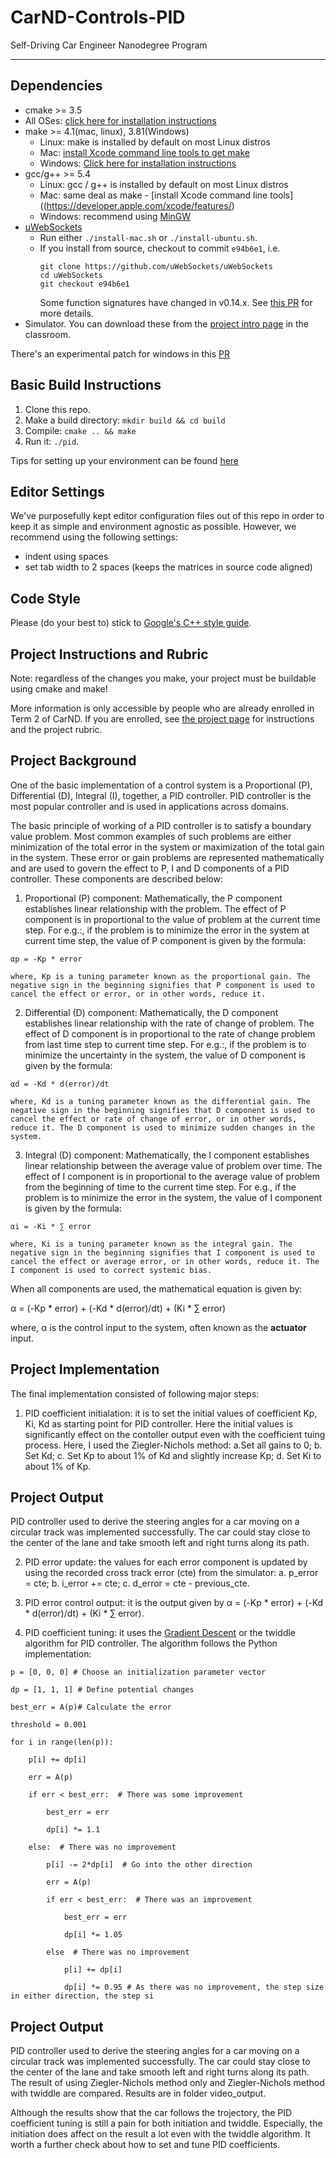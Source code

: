 # CarND-Controls-PID
Self-Driving Car Engineer Nanodegree Program

---

## Dependencies

* cmake >= 3.5
 * All OSes: [click here for installation instructions](https://cmake.org/install/)
* make >= 4.1(mac, linux), 3.81(Windows)
  * Linux: make is installed by default on most Linux distros
  * Mac: [install Xcode command line tools to get make](https://developer.apple.com/xcode/features/)
  * Windows: [Click here for installation instructions](http://gnuwin32.sourceforge.net/packages/make.htm)
* gcc/g++ >= 5.4
  * Linux: gcc / g++ is installed by default on most Linux distros
  * Mac: same deal as make - [install Xcode command line tools]((https://developer.apple.com/xcode/features/)
  * Windows: recommend using [MinGW](http://www.mingw.org/)
* [uWebSockets](https://github.com/uWebSockets/uWebSockets)
  * Run either `./install-mac.sh` or `./install-ubuntu.sh`.
  * If you install from source, checkout to commit `e94b6e1`, i.e.
    ```
    git clone https://github.com/uWebSockets/uWebSockets 
    cd uWebSockets
    git checkout e94b6e1
    ```
    Some function signatures have changed in v0.14.x. See [this PR](https://github.com/udacity/CarND-MPC-Project/pull/3) for more details.
* Simulator. You can download these from the [project intro page](https://github.com/udacity/self-driving-car-sim/releases) in the classroom.

There's an experimental patch for windows in this [PR](https://github.com/udacity/CarND-PID-Control-Project/pull/3)

## Basic Build Instructions

1. Clone this repo.
2. Make a build directory: `mkdir build && cd build`
3. Compile: `cmake .. && make`
4. Run it: `./pid`. 

Tips for setting up your environment can be found [here](https://classroom.udacity.com/nanodegrees/nd013/parts/40f38239-66b6-46ec-ae68-03afd8a601c8/modules/0949fca6-b379-42af-a919-ee50aa304e6a/lessons/f758c44c-5e40-4e01-93b5-1a82aa4e044f/concepts/23d376c7-0195-4276-bdf0-e02f1f3c665d)

## Editor Settings

We've purposefully kept editor configuration files out of this repo in order to
keep it as simple and environment agnostic as possible. However, we recommend
using the following settings:

* indent using spaces
* set tab width to 2 spaces (keeps the matrices in source code aligned)

## Code Style

Please (do your best to) stick to [Google's C++ style guide](https://google.github.io/styleguide/cppguide.html).

## Project Instructions and Rubric

Note: regardless of the changes you make, your project must be buildable using
cmake and make!

More information is only accessible by people who are already enrolled in Term 2
of CarND. If you are enrolled, see [the project page](https://classroom.udacity.com/nanodegrees/nd013/parts/40f38239-66b6-46ec-ae68-03afd8a601c8/modules/f1820894-8322-4bb3-81aa-b26b3c6dcbaf/lessons/e8235395-22dd-4b87-88e0-d108c5e5bbf4/concepts/6a4d8d42-6a04-4aa6-b284-1697c0fd6562)
for instructions and the project rubric.

## Project Background

One of the basic implementation of a control system is a Proportional (P), Differential (D), Integral (I), together, a PID controller. PID controller is the most popular controller and is used in applications across domains. 

The basic principle of working of a PID controller is to satisfy a boundary value problem. Most common examples of such problems are either minimization of the total error in the system or maximization of the total gain in the system. These error or gain problems are represented mathematically and are used to govern the effect to P, I and D components of a PID controller. These components are described below:

  1. Proportional (P) component:
    Mathematically, the P component establishes linear relationship with the problem. The effect of P component is in proportional to the value of problem at the current time step. For e.g.:, if the problem is to minimize the error in the system at current time step, the value of P component is given by the formula:
    
    αp = -Kp * error
    
    where, Kp is a tuning parameter known as the proportional gain. The negative sign in the beginning signifies that P component is used to cancel the effect or error, or in other words, reduce it.
    
  2. Differential (D) component:
    Mathematically, the D component establishes linear relationship with the rate of change of problem. The effect of D component is in proportional to the rate of change problem from last time step to current time step. For e.g.:, if the problem is to minimize the uncertainty in the system, the value of D component is given by the formula:
    
    αd = -Kd * d(error)/dt
    
    where, Kd is a tuning parameter known as the differential gain. The negative sign in the beginning signifies that D component is used to cancel the effect or rate of change of error, or in other words, reduce it. The D component is used to minimize sudden changes in the system.
    
  3. Integral (D) component:
    Mathematically, the I component establishes linear relationship between the average value of problem over time. The effect of I component is in proportional to the average value of problem from the beginning of time to the current time step. For e.g., if the problem is to minimize the error in the system, the value of I component is given by the formula:
    
    αi = -Ki * ∑ error
    
    where, Ki is a tuning parameter known as the integral gain. The negative sign in the beginning signifies that I component is used to cancel the effect or average error, or in other words, reduce it. The I component is used to correct systemic bias.
    
  When all components are used, the mathematical equation is given by:
  
  α = (-Kp * error) + (-Kd * d(error)/dt) + (Ki * ∑ error)
  
  where, α is the control input to the system, often known as the **actuator** input.

## Project Implementation

The final implementation consisted of following major steps:

  1. PID coefficient initialation: it is to set the initial values of coefficient Kp, Ki, Kd as starting point for PID controller. Here the initial values is significantly effect on the contoller output even with the coefficient tuing process. Here, I used the Ziegler-Nichols method: a.Set all gains to 0; b. Set Kd; c. Set Kp to about 1% of Kd and slightly increase Kp; d. Set Ki to about 1% of Kp. 
  
## Project Output

PID controller used to derive the steering angles for a car moving on a circular track was implemented successfully. The car could stay close to the center of the lane and take smooth left and right turns along its path.

  2. PID error update: the values for each error component is updated by using the recorded cross track error (cte) from the simulator: a. p_error = cte; b. i_error += cte; c. d_error = cte - previous_cte. 

  3. PID error control output: it is the output given by α = (-Kp * error) + (-Kd * d(error)/dt) + (Ki * ∑ error). 

  4. PID coefficient tuning: it uses the [Gradient Descent](https://en.wikipedia.org/wiki/Gradient_descent) or the twiddle algorithm for PID controller. The algorithm follows the Python implementation:
	
	p = [0, 0, 0] # Choose an initialization parameter vector
	
	dp = [1, 1, 1] # Define potential changes	

	best_err = A(p)# Calculate the error

	threshold = 0.001

	for i in range(len(p)):

		p[i] += dp[i]

		err = A(p)

		if err < best_err:  # There was some improvement

		    best_err = err

		    dp[i] *= 1.1

		else:  # There was no improvement

		    p[i] -= 2*dp[i]  # Go into the other direction

  		    err = A(p)

		    if err < best_err:  # There was an improvement

		        best_err = err

		        dp[i] *= 1.05

		    else  # There was no improvement

		        p[i] += dp[i]

		        dp[i] *= 0.95 # As there was no improvement, the step size in either direction, the step si

## Project Output

PID controller used to derive the steering angles for a car moving on a circular track was implemented successfully. The car could stay close to the center of the lane and take smooth left and right turns along its path. The result of using Ziegler-Nichols method only and Ziegler-Nichols method with twiddle are compared. Results are in folder video_output. 

Although the results show that the car follows the trojectory, the PID coefficient tuning is still a pain for both initiation and twiddle. Especially, the initiation does affect on the result a lot even with the twiddle algorithm. It worth a further check about how to set and tune PID coefficients. 

 
